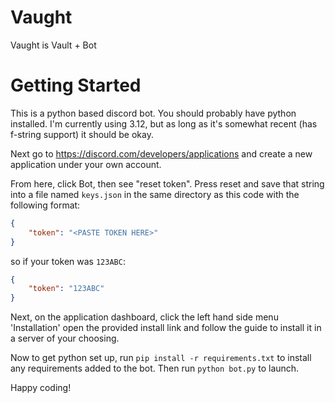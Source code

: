 # Vaught
Vaught is Vault + Bot

# Getting Started
This is a python based discord bot. You should probably have python installed. I'm currently using 3.12, but as long as it's somewhat recent (has f-string support) it should be okay.

Next go to https://discord.com/developers/applications and create a new application under your own account.

From here, click Bot, then see "reset token". Press reset and save that string into a file named `keys.json` in the same directory as this code with the following format:
```json
{
	"token": "<PASTE TOKEN HERE>"
}
```
so if your token was `123ABC`:
```json
{
	"token": "123ABC"
}
```

Next, on the application dashboard, click the left hand side menu 'Installation' open the provided install link and follow the guide to install it in a server of your choosing.

Now to get python set up, run `pip install -r requirements.txt` to install any requirements added to the bot. Then run `python bot.py` to launch.

Happy coding!
